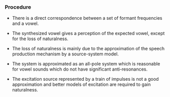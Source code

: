 ### Procedure

- There is a direct correspondence between a set of formant frequencies and a vowel.

- The synthesized vowel gives a perception of the expected vowel, except for the loss of naturalness.

- The loss of naturalness is mainly due to the approximation of the speech production mechanism by a source-system model.

- The system is approximated as an all-pole system which is reasonable for vowel sounds which do not have significant anti-resonances.

- The excitation source represented by a train of impulses is not a good approximation and better models of excitation are required to gain naturalness.

